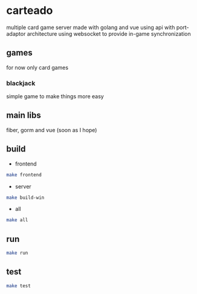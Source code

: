# carteado

multiple card game server made with golang and vue
using api with port-adaptor architecture
using websocket to provide in-game synchronization

## games

for now only card games

### blackjack

simple game to make things more easy

## main libs

fiber, gorm and vue (soon as I hope)

## build

* frontend

``` bash
make frontend
```

* server

``` bash
make build-win
```

* all

``` bash
make all
```

## run

``` bash
make run
```

## test

``` bash
make test
```
